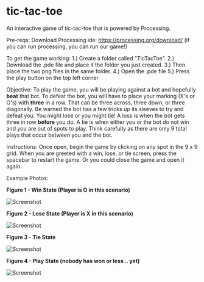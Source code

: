 # tic-tac-toe
An interactive game of tic-tac-toe that is powered by Processing.

Pre-reqs:
Download Processing ide: https://processing.org/download/     (if you can run processing, you can run our game!)

To get the game working:
1.) Create a folder called "TicTacToe". 
2.) Download the .pde file and place it the folder you just created.
3.) Then place the two png files in the same folder.
4.) Open the .pde file
5.) Press the play button on the top left corner

Objective:
To play the game, you will be playing against a bot and hopefully **beat** that bot. To defeat the bot, you will have to place your marking (X's or O's) with **three** in a row. That can be three across, three down, or three diagonally. Be warned the bot has a few tricks up its sleeves to try and defeat you. You might lose or you might tie! A loss is when the bot gets three in row __before__ you do. A tie is when either you or the bot do not win and you are out of spots to play. Think carefully as there are only 9 total plays that occur between you and the bot.

Instructions:
Once open, begin the game by clicking on any spot in the 9 x 9 grid. When you are greeted with a win, lose, or tie screen, press the spacebar to restart the game. Or you could close the game and open it again.

Example Photos:

**Figure 1 - Win State (Player is O in this scenario)** 

![Screenshot](https://imgur.com/ET5J9RA.png)


**Figure 2 - Lose State (Player is X in this scenario)**

![Screenshot](https://imgur.com/BxLel2M.png)


**Figure 3 - Tie State**

![Screenshot](https://imgur.com/XIQrxpz.png)


**Figure 4 - Play State (nobody has won or less .. yet)**

![Screenshot](https://imgur.com/uRglKKx.png)
